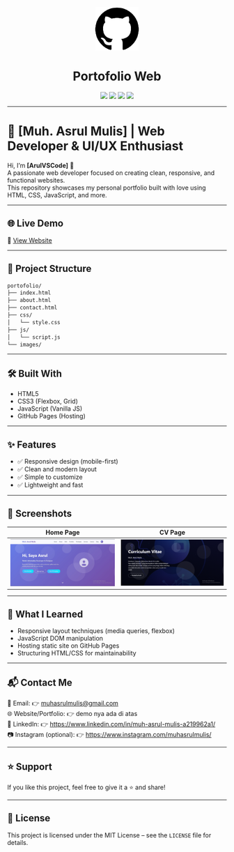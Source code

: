 <p align="center">
  <img src="https://raw.githubusercontent.com/ArulVScode/portofolio/main/images/logo.png" width="100" alt="Logo" style="filter: brightness(1.8);" />
</p>

<h1 align="center">Portofolio Web</h1>

<p align="center">
  <img src="https://img.shields.io/badge/status-development-orange" />
  <img src="https://img.shields.io/badge/downloads-10k-success" />
  <img src="https://img.shields.io/badge/version-1.0.0-blue" />
  <img src="https://img.shields.io/badge/license-MIT-green" />
</p>

---

# 🚀 [Muh. Asrul Mulis] | Web Developer & UI/UX Enthusiast

Hi, I’m **[ArulVSCode]** 👋  
A passionate web developer focused on creating clean, responsive, and functional websites.  
This repository showcases my personal portfolio built with love using HTML, CSS, JavaScript, and more.

---

## 🌐 Live Demo

🔗 [View Website](https://arulvscode.github.io/portofolio/)  

---

## 📁 Project Structure

```bash
portofolio/
├── index.html
├── about.html
├── contact.html
├── css/
│   └── style.css
├── js/
│   └── script.js
└── images/
```

---

## 🛠️ Built With

- HTML5
- CSS3 (Flexbox, Grid)
- JavaScript (Vanilla JS)
- GitHub Pages (Hosting)

---

## ✨ Features

- ✅ Responsive design (mobile-first)
- ✅ Clean and modern layout
- ✅ Simple to customize
- ✅ Lightweight and fast

---

## 📸 Screenshots

| Home Page |   CV Page   |
|-----------|-------------|
| ![Home](images/portofolio.png) | ![About](images/about.png) |


---

## 🧠 What I Learned

- Responsive layout techniques (media queries, flexbox)
- JavaScript DOM manipulation
- Hosting static site on GitHub Pages
- Structuring HTML/CSS for maintainability

---

## 📬 Contact Me

📧 Email: 👉 muhasrulmulis@gmail.com  
🌐 Website/Portfolio: 👉 demo nya ada di atas  
💼 LinkedIn: 👉 https://www.linkedin.com/in/muh-asrul-mulis-a219962a1/   
📷 Instagram (optional): 👉 https://www.instagram.com/muhasrulmulis/

---

## ⭐️ Support

If you like this project, feel free to give it a ⭐ and share!

---

## 📝 License

This project is licensed under the MIT License – see the `LICENSE` file for details.
